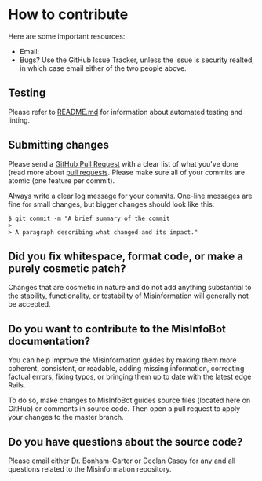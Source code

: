 # How to contribute

Here are some important resources:

  * Email:
  * Bugs? Use the GitHub Issue Tracker, unless the issue is security realted, in  which case email either of the two people above.

## Testing

Please refer to [README.md](README.md) for information about automated testing and linting.

## Submitting changes

Please send a [GitHub Pull Request](https://github.com/Allegheny-Mozilla-Fellows/facial_recognition_bias) with a clear list of what you've done (read more about [pull requests](pull_request_template.md). Please make sure all of your commits are atomic (one feature per commit).

Always write a clear log message for your commits. One-line messages are fine for small changes, but bigger changes should look like this:

    $ git commit -m "A brief summary of the commit
    >
    > A paragraph describing what changed and its impact."

## Did you fix whitespace, format code, or make a purely cosmetic patch?

Changes that are cosmetic in nature and do not add anything substantial to the stability, functionality, or testability of Misinformation will generally not be accepted.

## Do you want to contribute to the MisInfoBot documentation?

You can help improve the Misinformation guides by making them more coherent, consistent, or readable, adding missing information, correcting factual errors, fixing typos, or bringing them up to date with the latest edge Rails.

To do so, make changes to MisInfoBot guides source files (located here on GitHub) or comments in source code. Then open a pull request to apply your changes to the master branch.

## Do you have questions about the source code?

Please email either Dr. Bonham-Carter or Declan Casey for any and all questions related to the Misinformation repository.